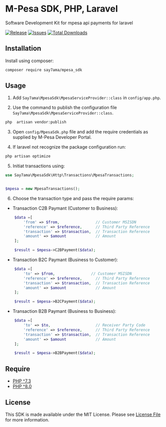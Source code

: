 # M-Pesa SDK, PHP, Laravel
Software Development Kit for mpesa api payments for laravel

[![Release](https://img.shields.io/github/release/Klayton258/MpesaSdk.svg?style=flat-square)](https://github.com/Klayton258/MpesaSdk/releases)
[![Issues](https://img.shields.io/github/issues/Klayton258/MpesaSdk.svg?style=flat-square)](https://github.com/Klayton258/MpesaSdk/issues)
[![Total Downloads](https://img.shields.io/packagist/dt/say7ama/mpesa_sdk.svg?style=flat-square)](https://packagist.org/packages/say7ama/mpesa_sdk/stats)

## Installation
Install using composer:
```bash
composer require say7ama/mpesa_sdk
```
## Usage

1. Add `Say7ama\MpesaSdk\MpesaServiceProvider::class` in `config/app.php`.

2. Use the command to publish the configuration file `Say7ama\MpesaSdk\MpesaServiceProvider::class`.
```bash
php  artisan vendor:publish
```

3. Open `config/MpesaSdk.php` file and add the require credentials as supplied by M-Pesa Developer Portal.

4. If laravel not recognize the package configuration run:
```bash
php artisan optimize
```

5. Initiat transactions using:

```PHP
use Say7ama\MpesaSdk\Http\Transactions\MpesaTransactions;


$mpesa = new MpesaTransactions();

```
6. Choose the transaction type and pass the require params:

- Transaction C2B Paymant (Customer to Business):
```PHP
    $data =[
        'from' => $from,                // Customer MSISDN
        'reference' => $reference,      // Third Party Reference
        'transaction' => $transaction,  // Transaction Reference
        'amount' => $amount             // Amount
    ];

    $result = $mpesa->C2BPayment($data);
```

- Transaction B2C Paymant (Business to Customer):
```PHP
    $data =[
        'to' => $from,                // Customer MSISDN
        'reference' => $reference,      // Third Party Reference
        'transaction' => $transaction,  // Transaction Reference
        'amount' => $amount             // Amount
    ];

    $result = $mpesa->B2CPayment($data);
```

- Transaction B2B Paymant (Business to Business):
```PHP
    $data =[
        'to' => $to,                    // Receiver Party Code
        'reference' => $reference,      // Third Party Reference
        'transaction' => $transaction,  // Transaction Reference
        'amount' => $amount             // Amount
    ];

    $result = $mpesa->B2BPayment($data);
```


## Require

- [PHP ^7.3](https://www.php.net/ChangeLog-7.php#7.3.0)
- [PHP ^8.0](https://www.php.net/ChangeLog-8.php#8.0.0)

## License

This SDK is made available under the MIT License. Please see [License File](https://github.com/Klayton258/MpesaSdk/blob/main/LICENSE) for more information.


